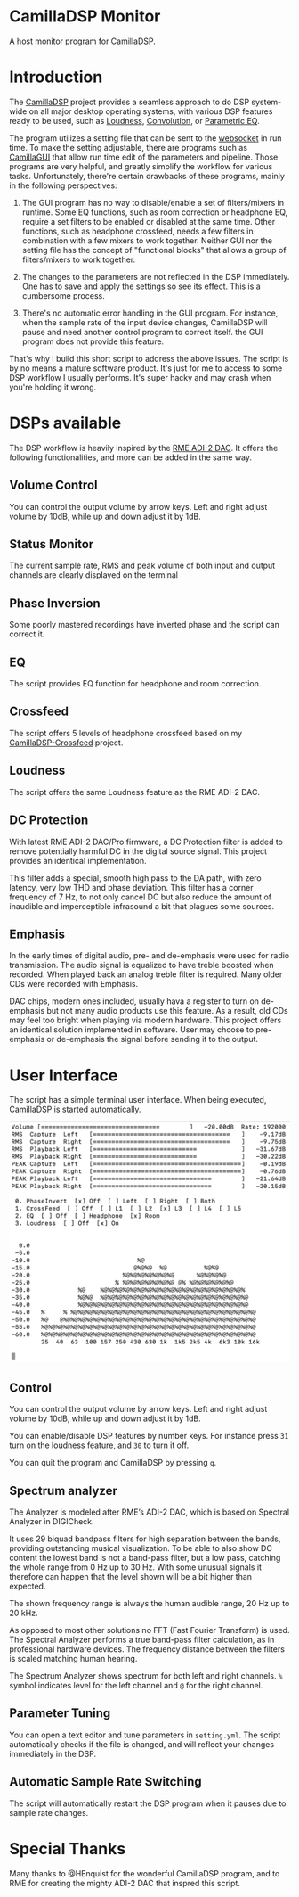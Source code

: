# CamillaDSP Monitor

A host monitor program for CamillaDSP.

# Introduction

The [CamillaDSP](https://github.com/HEnquist/camilladsp/) project provides a seamless approach to do DSP system-wide on all major desktop operating systems, with various DSP features ready to be used, such as [Loudness](https://en.wikipedia.org/wiki/Loudness_compensation), [Convolution](https://en.wikipedia.org/wiki/Convolution), or [Parametric EQ](https://en.wikipedia.org/wiki/Equalization_(audio)#Parametric_equalizer). 

The program utilizes a setting file that can be sent to the [websocket](https://henquist.github.io/0.6.3/websocket.html) in run time. To make the setting adjustable, there are programs such as [CamillaGUI](https://github.com/HEnquist/camillagui) that allow run time edit of the parameters and pipeline. Those programs are very helpful, and greatly simplify the workflow for various tasks. Unfortunately, there're certain drawbacks of these programs, mainly in the following perspectives:

1. The GUI program has no way to disable/enable a set of filters/mixers in runtime. Some EQ functions, such as room correction or headphone EQ, require a set filters to be enabled or disabled at the same time. Other functions, such as headphone crossfeed, needs a few filters in combination with a few mixers to work together. Neither GUI nor the setting file has the concept of "functional blocks" that allows a group of filters/mixers to work together.

2. The changes to the parameters are not reflected in the DSP immediately. One has to save and apply the settings so see its effect. This is a cumbersome process.

3. There's no automatic error handling in the GUI program. For instance, when the sample rate of the input device changes, CamillaDSP will pause and need another control program to correct itself. the GUI program does not provide this feature.

That's why I build this short script to address the above issues. The script is by no means a mature software product. It's just for me to access to some DSP workflow I usually performs. It's super hacky and may crash when you're holding it wrong.

# DSPs available

The DSP workflow is heavily inspired by the [RME ADI-2 DAC](https://www.rme-audio.de/adi-2-dac.html). It offers the following functionalities, and more can be added in the same way.

## Volume Control

You can control the output volume by arrow keys. Left and right adjust volume by 10dB, while up and down adjust it by 1dB.

## Status Monitor

The current sample rate, RMS and peak volume of both input and output channels are clearly displayed on the terminal

## Phase Inversion

Some poorly mastered recordings have inverted phase and the script can correct it.

## EQ

The script provides EQ function for headphone and room correction.

## Crossfeed

The script offers 5 levels of headphone crossfeed based on my [CamillaDSP-Crossfeed](https://github.com/Wang-Yue/camilladsp-crossfeed/) project.

## Loudness

The script offers the same Loudness feature as the RME ADI-2 DAC.

## DC Protection

With latest RME ADI-2 DAC/Pro firmware, a DC Protection filter is added to remove potentially harmful DC in the digital source signal. This project provides an identical implementation.

This filter adds a special, smooth high pass to the DA path, with zero latency, very low THD and phase deviation. This filter has a corner frequency of 7 Hz, to not only cancel DC but also reduce the amount of inaudible and imperceptible infrasound a bit that plagues some sources.

## Emphasis

In the early times of digital audio, pre- and de-emphasis were used for radio transmission. The audio signal is equalized to have treble boosted when recorded. When played back an analog treble filter is required. Many older CDs were recorded with Emphasis.

DAC chips, modern ones included, usually hava a register to turn on de-emphasis but not many audio products use this feature. As a result, old CDs may feel too bright when playing via modern hardware. This project offers an identical solution implemented in software. User may choose to pre-emphasis or de-emphasis the signal before sending it to the output.

# User Interface

The script has a simple terminal user interface. When being executed, CamillaDSP is started automatically.

![Screenshot](screenshot.png)

## Control

You can control the output volume by arrow keys. Left and right adjust volume by 10dB, while up and down adjust it by 1dB.

You can enable/disable DSP features by number keys. For instance press `31` turn on the loudness feature, and `30` to turn it off.

You can quit the program and CamillaDSP by pressing `q`. 

## Spectrum analyzer

The Analyzer is modeled after RME’s ADI-2 DAC, which is based on Spectral Analyzer in DIGICheck. 

It uses 29 biquad bandpass filters for high separation between the bands, providing outstanding musical visualization.
To be able to also show DC content the lowest band is not a band-pass filter, but a low pass, catching the whole range
from 0 Hz up to 30 Hz. With some unusual signals it therefore can happen that the level shown will be a bit higher than expected.

The shown frequency range is always the human audible range, 20 Hz up to 20 kHz.

As opposed to most other solutions no FFT (Fast Fourier Transform) is used. The Spectral
Analyzer performs a true band-pass filter calculation, as in professional hardware devices. The
frequency distance between the filters is scaled matching human hearing. 

The Spectrum Analyzer shows spectrum for both left and right channels. `%` symbol indicates level for the left channel and `@` for the right channel.

## Parameter Tuning

You can open a text editor and tune parameters in `setting.yml`. The script automatically checks if the file is changed, and will reflect your changes immediately in the DSP. 

## Automatic Sample Rate Switching

The script will automatically restart the DSP program when it pauses due to sample rate changes.

# Special Thanks

Many thanks to @HEnquist for the wonderful CamillaDSP program, and to RME for creating the mighty ADI-2 DAC that inspred this script.
